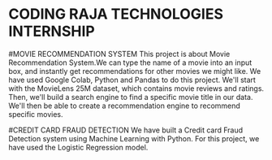 # CODING RAJA TECHNOLOGIES INTERNSHIP

#MOVIE RECOMMENDATION SYSTEM
This project is about Movie Recommendation System.We can type the name of a movie into an input box, and instantly get recommendations for other movies we might like. 
We have used Google Colab, Python and Pandas to do this project. 
We'll start with the MovieLens 25M dataset, which contains movie reviews and ratings.  Then, we'll build a search engine to find a specific movie title in our data.  We'll then be able to create a recommendation engine to recommend specific movies.

#CREDIT CARD FRAUD DETECTION
We have built a Credit card Fraud Detection system using Machine Learning with Python. For this project, we have used the Logistic Regression model.
